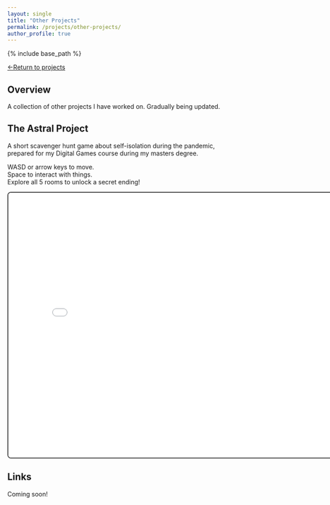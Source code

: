 ```yaml
---
layout: single
title: "Other Projects"
permalink: /projects/other-projects/
author_profile: true
---
```


{% include base_path %}

[←Return to projects](/projects/)  

## Overview

A collection of other projects I have worked on. Gradually being updated.

## The Astral Project  
  
A short scavenger hunt game about self-isolation during the pandemic, prepared for my Digital Games course during my masters degree.  
  
WASD or arrow keys to move.  
Space to interact with things.  
Explore all 5 rooms to unlock a secret ending!  

<iframe 
  src="/TheAstralProject/index.html" 
  width="800" 
  height="600" 
  style="border:2px solid #444; border-radius:8px;">
</iframe>


## Links
Coming soon!